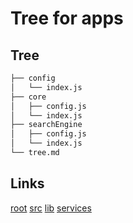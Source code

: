# Tree for apps
## Tree
```bash
├── config
│   └── index.js
├── core
│   ├── config.js
│   └── index.js
├── searchEngine
│   ├── config.js
│   └── index.js
└── tree.md

```

## Links
[root](../../tree.md)
[src](../tree.md)
[lib](../lib/tree.md)
[services](../services/tree.md)